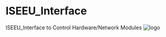 # ISEEU_Interface
ISEEU_Interface to Control Hardware/Network Modules
![logo](https://github.com/IPcamerabykitri/ISEEU_Interface/Interface.jpg)
